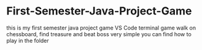 # First-Semester-Java-Project-Game
this is my first semester java project game
VS Code terminal game
walk on chessboard, find treasure and beat boss
very simple
you can find how to play in the folder
